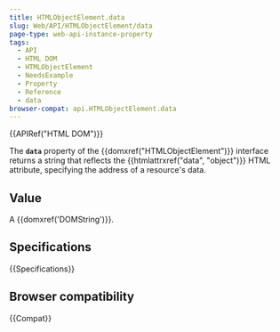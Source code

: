 ```yaml
---
title: HTMLObjectElement.data
slug: Web/API/HTMLObjectElement/data
page-type: web-api-instance-property
tags:
  - API
  - HTML DOM
  - HTMLObjectElement
  - NeedsExample
  - Property
  - Reference
  - data
browser-compat: api.HTMLObjectElement.data
---
```

{{APIRef("HTML DOM")}}

The **`data`** property of the
{{domxref("HTMLObjectElement")}} interface returns a string that
reflects the {{htmlattrxref("data", "object")}} HTML attribute, specifying the address
of a resource's data.

## Value

A {{domxref('DOMString')}}.

## Specifications

{{Specifications}}

## Browser compatibility

{{Compat}}
